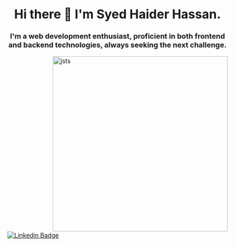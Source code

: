 <h1 align="center">Hi there 👋 I'm Syed Haider Hassan.</h1>
<h3 align="center">I'm a web development enthusiast, proficient in both frontend and backend technologies, always seeking the next challenge.</h3>
<img align="right" alt="jsts" width="400" src="https://serokell.io/files/0u/0ufu1q21.js-ts.jpg" />

<a href="https://www.linkedin.com/in/pakistanihaider/" target="_blank">
  <img src="https://img.shields.io/badge/-pakistanihaider-blue?style=flat-square&logo=Linkedin&logoColor=white" alt="Linkedin Badge" />
</a>
